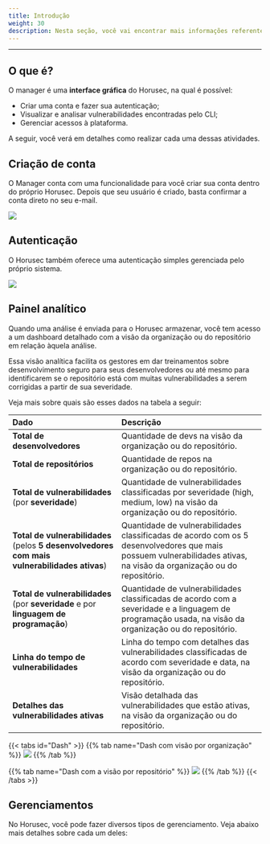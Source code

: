 ```yaml
---
title: Introdução
weight: 30
description: Nesta seção, você vai encontrar mais informações referentes ao Manager do Horusec.
---
```


---

## O que é?

O manager é uma **interface gráfica** do Horusec, na qual é possível:

* Criar uma conta e fazer sua autenticação; 
* Visualizar e analisar vulnerabilidades encontradas pelo CLI;
* Gerenciar acessos à plataforma. 

A seguir, você verá em detalhes como realizar cada uma dessas atividades.

## Criação de conta

O Manager conta com uma funcionalidade para você criar sua conta dentro do próprio Horusec. Depois que seu usuário é criado, basta confirmar a conta direto no seu e-mail. 

![](/docs/image%20%282%29.png)

## Autenticação

O Horusec também oferece uma autenticação simples gerenciada pelo próprio sistema.

![](/docs/image%20%2812%29.png)

## Painel analítico

Quando uma análise é enviada para o Horusec armazenar, você tem acesso a um dashboard detalhado com a visão da organização ou do repositório em relação àquela análise. 

Essa visão analítica facilita os gestores em dar treinamentos sobre desenvolvimento seguro para seus desenvolvedores ou até mesmo para identificarem se o repositório está com muitas vulnerabilidades a serem corrigidas a partir de sua severidade.

Veja mais sobre quais são esses dados na tabela a seguir:

| Dado | Descrição |
| :--- | :--- |
| **Total de desenvolvedores** | Quantidade de devs na visão da organização ou do repositório. |
| **Total de repositórios** | Quantidade de repos na organização ou do repositório. |
| **Total de vulnerabilidades**  \(por **severidade**\) | Quantidade de vulnerabilidades classificadas por severidade \(high, medium, low\) na visão da organização ou do repositório. |
| **Total de vulnerabilidades**  \(pelos **5 desenvolvedores com mais vulnerabilidades ativas**\) | Quantidade de vulnerabilidades classificadas de acordo com os 5 desenvolvedores que mais possuem vulnerabilidades ativas, na visão da organização ou do repositório. |
| **Total de vulnerabilidades** \(por **severidade** e por **linguagem de programação**\) | Quantidade de vulnerabilidades classificadas de acordo com a severidade e a linguagem de programação usada, na visão da organização ou do repositório. |
| **Linha do tempo de vulnerabilidades** | Linha do tempo com detalhes das vulnerabilidades classificadas de acordo com severidade e data, na visão da organização ou do repositório. |
| **Detalhes das vulnerabilidades ativas**  | Visão detalhada das vulnerabilidades que estão ativas, na visão da organização ou do repositório.  |

{{< tabs id="Dash" >}}
{{% tab name="Dash com visão por organização" %}}
![](/docs/painel-analitico-e-dash-com-visao-por-or.gif)
{{% /tab %}}

{{% tab name="Dash com a visão por repositório" %}}
![](/docs/visao-por-repo.gif)
{{% /tab %}}
{{< /tabs >}}

## Gerenciamentos

No Horusec, você pode fazer diversos tipos de gerenciamento. Veja abaixo mais detalhes sobre cada um deles:
